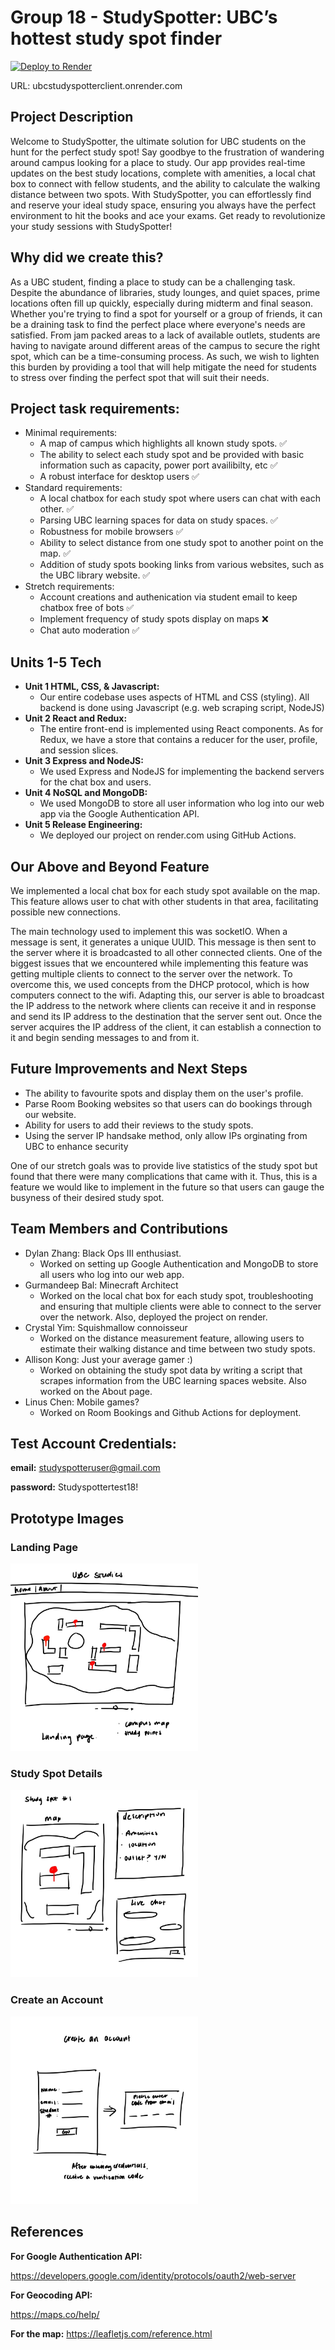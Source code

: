 # Group 18 - StudySpotter: UBC’s hottest study spot finder

[![Deploy to Render](https://github.com/ubc-cpsc455-2024S/project-18_fps_addicts/actions/workflows/deploy.yml/badge.svg)](https://github.com/ubc-cpsc455-2024S/project-18_fps_addicts/actions/workflows/deploy.yml)

URL: ubcstudyspotterclient.onrender.com


## Project Description

Welcome to StudySpotter, the ultimate solution for UBC students 
on the hunt for the perfect study spot! Say goodbye to the frustration 
of wandering around campus looking for a place to study. Our app provides 
real-time updates on the best study locations, complete with amenities, a local chat box 
to connect with fellow students, and the ability to calculate the walking distance between 
two spots. With StudySpotter, you can effortlessly find and reserve your ideal study space, 
ensuring you always have the perfect environment to hit the books and ace your exams. 
Get ready to revolutionize your study sessions with StudySpotter!

## Why did we create this?

As a UBC student, finding a place to study can be a challenging task. Despite the abundance of libraries, study lounges, and quiet spaces, prime locations often fill up quickly, especially during midterm and final season. Whether you're trying to find a spot for yourself or a group of friends, it can be a draining task to find the perfect place where everyone's needs are satisfied. From jam packed areas to a lack of available outlets, students are having to navigate around different areas of the campus to secure the right spot, which can be a time-consuming process. As such, we wish to lighten this burden by providing a tool that will help mitigate the need for students to stress over finding the perfect spot that will suit their needs.

## Project task requirements:

- Minimal requirements:
  * A map of campus which highlights all known study spots. ✅
  * The ability to select each study spot and be provided with basic information such as capacity, power port availibilty, etc ✅
  * A robust interface for desktop users ✅
- Standard requirements:
  * A local chatbox for each study spot where users can chat with each other. ✅
  * Parsing UBC learning spaces for data on study spaces. ✅
  * Robustness for mobile browsers ✅
  * Ability to select distance from one study spot to another point on the map. ✅
  * Addition of study spots booking links from various websites, such as the UBC library website. ✅
- Stretch requirements:
  * Account creations and authenication via student email to keep chatbox free of bots ✅
  * Implement frequency of study spots display on maps ❌
  * Chat auto moderation ✅

## Units 1-5 Tech
- **Unit 1 HTML, CSS, & Javascript:**
  -  Our entire codebase uses aspects of HTML and CSS (styling). All backend is done using Javascript (e.g. web scraping script, NodeJS)
- **Unit 2 React and Redux:**
  - The entire front-end is implemented using React components. As for Redux, we have a store that contains a reducer for the user, profile, and session slices.
- **Unit 3 Express and NodeJS:**
  - We used Express and NodeJS for implementing the backend servers for the chat box and users.
- **Unit 4 NoSQL and MongoDB:**
  - We used MongoDB to store all user information who log into our web app via the Google Authentication API.
- **Unit 5 Release Engineering:**
  - We deployed our project on render.com using GitHub Actions.

## Our Above and Beyond Feature
We implemented a local chat box for each study spot available on the map. This feature allows user to chat with other students in that area, facilitating possible new connections.

The main technology used to implement this was socketIO. When a message is sent, it generates a unique UUID. This message is then sent to the server where it is broadcasted to all other connected clients. One of the biggest issues that we encountered while implementing this feature was getting multiple clients to connect to the server over the network. To overcome this, we used concepts from the DHCP protocol, which is how computers connect to the wifi. Adapting this, our server is able to broadcast the IP address to the network where clients can receive it and in response and send its IP address to the destination that the server sent out. Once the server acquires the IP address of the client, it can establish a connection to it and begin sending messages to and from it.


## Future Improvements and Next Steps
- The ability to favourite spots and display them on the user's profile.
- Parse Room Booking websites so that users can do bookings through our website.
- Ability for users to add their reviews to the study spots.
- Using the server IP handsake method, only allow IPs orginating from UBC to enhance security

One of our stretch goals was to provide live statistics of the study spot but found that there were many complications that came with it. Thus, this is a feature we would like to implement in the future so that users can gauge the busyness of their desired study spot.

## Team Members and Contributions

- Dylan Zhang: Black Ops III enthusiast.
  - Worked on setting up Google Authentication and MongoDB to store all users who log into our web app.
- Gurmandeep Bal: Minecraft Architect
  - Worked on the local chat box for each study spot, troubleshooting and ensuring that multiple clients were able to connect to the server over the network. Also, deployed the project on render.
- Crystal Yim: Squishmallow connoisseur 
  - Worked on the distance measurement feature, allowing users to estimate their walking distance and time between two study spots.
- Allison Kong: Just your average gamer :)
  - Worked on obtaining the study spot data by writing a script that scrapes information from the UBC learning spaces website. Also worked on the About page.
- Linus Chen: Mobile games?
  - Worked on Room Bookings and Github Actions for deployment.


## Test Account Credentials:

**email:** studyspotteruser@gmail.com

**password:** Studyspottertest18!

 
## Prototype Images
### Landing Page
<img src="images/sketch_1.jpg" width="300px">

### Study Spot Details
<img src="images/sketch_2.jpg" width="300px">

### Create an Account 
<img src="images/sketch_3.jpg" width="300px">


## References

**For Google Authentication API:**

https://developers.google.com/identity/protocols/oauth2/web-server

**For Geocoding API:**

https://maps.co/help/

**For the map:**
https://leafletjs.com/reference.html




